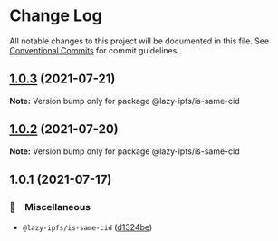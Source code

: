 # Change Log

All notable changes to this project will be documented in this file.
See [Conventional Commits](https://conventionalcommits.org) for commit guidelines.

## [1.0.3](https://github.com/bluelovers/ws-ipfs/compare/@lazy-ipfs/is-same-cid@1.0.2...@lazy-ipfs/is-same-cid@1.0.3) (2021-07-21)

**Note:** Version bump only for package @lazy-ipfs/is-same-cid





## [1.0.2](https://github.com/bluelovers/ws-ipfs/compare/@lazy-ipfs/is-same-cid@1.0.1...@lazy-ipfs/is-same-cid@1.0.2) (2021-07-20)

**Note:** Version bump only for package @lazy-ipfs/is-same-cid





## 1.0.1 (2021-07-17)


### 🔖　Miscellaneous

* `@lazy-ipfs/is-same-cid` ([d1324be](https://github.com/bluelovers/ws-ipfs/commit/d1324be7d541984165a448eae68cf00540b6900e))
